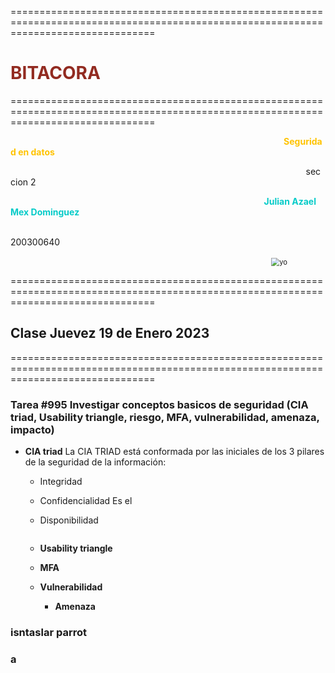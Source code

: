 =====================================================================================================================================

# <span style="color:#922B21; font-weight:bold;">BITACORA</span>

=====================================================================================================================================

                                                                                                               <span style="color:#FFC300; font-weight:bold;">Seguridad en datos </span> 

                                                                                                                        seccion 2 

                                                                                                       <span style="color:#05CBC8; font-weight:bold;">Julian Azael Mex Dominguez </span>

                                                                                                                         200300640

                                                                                                          <img title="" src="https://encrypted-tbn0.gstatic.com/images?q=tbn:ANd9GcQUY7tFkkCIvI8bZ5LhclmGJKVZShTpfrrj0f-jbBIVs-0QlxE8" alt="yo" style="zoom:80%;">

=====================================================================================================================================

## Clase Juevez 19 de Enero 2023

=====================================================================================================================================

### Tarea #995 Investigar conceptos basicos de seguridad (CIA triad, Usability triangle, riesgo, MFA, vulnerabilidad, amenaza, impacto)

* **CIA triad**
    La CIA TRIAD está conformada por las iniciales de los 3 pilares de la seguridad de la información:
  
  * Integridad
  
  * Confidencialidad 
    Es el
  
  * Disponibilidad
  
  <img title="" src="https://www.nist.gov/sites/default/files/images/2022/09/09/cyber-triad-1.png" alt="" style="zoom:25%;">
  
  * **Usability triangle**
  
  * **MFA**
  
  * **Vulnerabilidad**
    
    * **Amenaza**

### isntaslar parrot

### a


